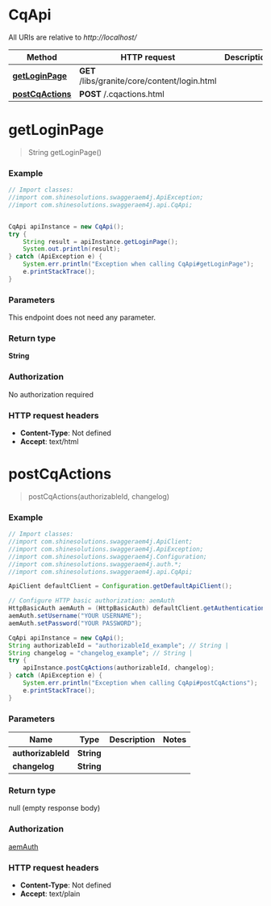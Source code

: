# CqApi

All URIs are relative to *http://localhost/*

Method | HTTP request | Description
------------- | ------------- | -------------
[**getLoginPage**](CqApi.md#getLoginPage) | **GET** /libs/granite/core/content/login.html | 
[**postCqActions**](CqApi.md#postCqActions) | **POST** /.cqactions.html | 


<a name="getLoginPage"></a>
# **getLoginPage**
> String getLoginPage()



### Example
```java
// Import classes:
//import com.shinesolutions.swaggeraem4j.ApiException;
//import com.shinesolutions.swaggeraem4j.api.CqApi;


CqApi apiInstance = new CqApi();
try {
    String result = apiInstance.getLoginPage();
    System.out.println(result);
} catch (ApiException e) {
    System.err.println("Exception when calling CqApi#getLoginPage");
    e.printStackTrace();
}
```

### Parameters
This endpoint does not need any parameter.

### Return type

**String**

### Authorization

No authorization required

### HTTP request headers

 - **Content-Type**: Not defined
 - **Accept**: text/html

<a name="postCqActions"></a>
# **postCqActions**
> postCqActions(authorizableId, changelog)



### Example
```java
// Import classes:
//import com.shinesolutions.swaggeraem4j.ApiClient;
//import com.shinesolutions.swaggeraem4j.ApiException;
//import com.shinesolutions.swaggeraem4j.Configuration;
//import com.shinesolutions.swaggeraem4j.auth.*;
//import com.shinesolutions.swaggeraem4j.api.CqApi;

ApiClient defaultClient = Configuration.getDefaultApiClient();

// Configure HTTP basic authorization: aemAuth
HttpBasicAuth aemAuth = (HttpBasicAuth) defaultClient.getAuthentication("aemAuth");
aemAuth.setUsername("YOUR USERNAME");
aemAuth.setPassword("YOUR PASSWORD");

CqApi apiInstance = new CqApi();
String authorizableId = "authorizableId_example"; // String | 
String changelog = "changelog_example"; // String | 
try {
    apiInstance.postCqActions(authorizableId, changelog);
} catch (ApiException e) {
    System.err.println("Exception when calling CqApi#postCqActions");
    e.printStackTrace();
}
```

### Parameters

Name | Type | Description  | Notes
------------- | ------------- | ------------- | -------------
 **authorizableId** | **String**|  |
 **changelog** | **String**|  |

### Return type

null (empty response body)

### Authorization

[aemAuth](../README.md#aemAuth)

### HTTP request headers

 - **Content-Type**: Not defined
 - **Accept**: text/plain

